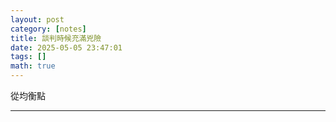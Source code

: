 ```yaml
---
layout: post
category: [notes]
title: 談判時候充滿兇險
date: 2025-05-05 23:47:01
tags: []
math: true
---
```


從均衡點



--------




